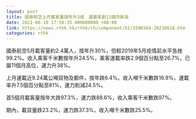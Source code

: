 ```yaml
---
layout: post
title: 國泰航空上月載客量按年升3成　運載率創11個月新高
date: 2021-06-18 17:58:35.000000000 +08:00
link: https://news.rthk.hk/rthk/ch/component/k2/1596564-20210618.htm
categories: rthk
---
```


國泰航空5月載客量約2.4萬人，按年升30%，但較2019年5月疫情前水平急挫99.2%。收入乘客千米數按年升24.5%，乘客運載率跌2.9個百分點至26.7%，已屬11個月高位，運力升38%。

上月運載近9.24萬公噸貨物及郵件，按年跌6.4%。收入噸千米數跌16.9%，運載率升7.5個百分點至81%，運力削減24.5%。

首5個月載客量按年大跌97.3%，運力跌88.6%，收入乘客千米數跌97%。

期內，載貨量跌23.2%，運力跌37.3%，收入噸千米數跌25.5%。
